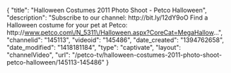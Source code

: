 {
    "title": "Halloween Costumes 2011 Photo Shoot - Petco Halloween",
    "description": "Subscribe to our channel: http:\/\/bit.ly\/12dY9oO Find a Halloween costume for your pet at Petco: http:\/\/www.petco.com\/N_5311\/Halloween.aspx?CoreCat=MegaHallow...",
    "channelid": "145113",
    "videoid": "145486",
    "date_created": "1394762658",
    "date_modified": "1418181184",
    "type": "captivate",
    "layout": "channelVideo",
    "url": "\/petco-tv\/halloween-costumes-2011-photo-shoot-petco-halloween\/145113-145486"
}